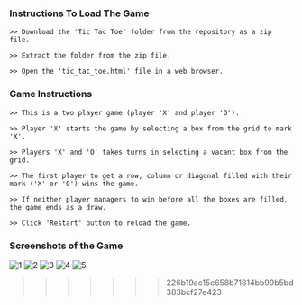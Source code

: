 ### Instructions To Load The Game


	>> Download the 'Tic Tac Toe' folder from the repository as a zip file.

	>> Extract the folder from the zip file.

	>> Open the 'tic_tac_toe.html' file in a web browser.


### Game Instructions



	>> This is a two player game (player 'X' and player 'O').

	>> Player 'X' starts the game by selecting a box from the grid to mark 'X'.

	>> Players 'X' and 'O' takes turns in selecting a vacant box from the grid.

	>> The first player to get a row, column or diagonal filled with their mark ('X' or 'O') wins the game.

	>> If neither player managers to win before all the boxes are filled, the game ends as a draw.

	>> Click 'Restart' button to reload the game.

	
### Screenshots of the Game


![1](https://user-images.githubusercontent.com/43147809/46196437-b5bb7380-c324-11e8-8640-b064abf3a128.PNG)
![2](https://user-images.githubusercontent.com/43147809/46196524-fc10d280-c324-11e8-9898-c42599b24672.PNG)
![3](https://user-images.githubusercontent.com/43147809/46196525-fc10d280-c324-11e8-9232-308321004e9c.PNG)
![4](https://user-images.githubusercontent.com/43147809/46196526-fca96900-c324-11e8-88d5-f4052e7e807c.PNG)
![5](https://user-images.githubusercontent.com/43147809/46196527-fca96900-c324-11e8-82e4-a35f4697b1a9.PNG)

>>>>>>> 226b19ac15c658b71814bb99b5bd383bcf27e423
